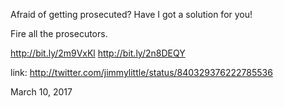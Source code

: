 Afraid of getting prosecuted? Have I got a solution for you! 

Fire all the prosecutors.

http://bit.ly/2m9VxKl http://bit.ly/2n8DEQY 

link: http://twitter.com/jimmylittle/status/840329376222785536 

March 10, 2017
